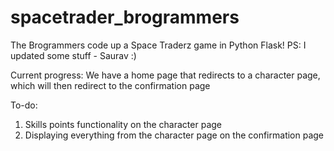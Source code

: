 # spacetrader_brogrammers
The Brogrammers code up a Space Traderz game in Python Flask!
PS: I updated some stuff - Saurav :)

Current progress: We have a home page that redirects to a character page, which will then redirect to the confirmation page

To-do: 
1. Skills points functionality on the character page
2. Displaying everything from the character page on the confirmation page

